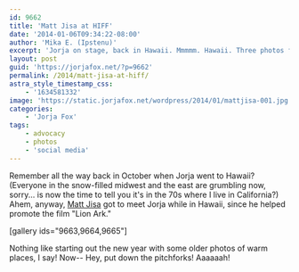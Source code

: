 ```yaml
---
id: 9662
title: 'Matt Jisa at HIFF'
date: '2014-01-06T09:34:22-08:00'
author: 'Mika E. (Ipstenu)'
excerpt: 'Jorja on stage, back in Hawaii. Mmmmm. Hawaii. Three photos from October.'
layout: post
guid: 'https://jorjafox.net/?p=9662'
permalink: /2014/matt-jisa-at-hiff/
astra_style_timestamp_css:
    - '1634581332'
image: 'https://static.jorjafox.net/wordpress/2014/01/mattjisa-001.jpg'
categories:
    - 'Jorja Fox'
tags:
    - advocacy
    - photos
    - 'social media'
---
```


Remember all the way back in October when Jorja went to Hawaii? (Everyone in the snow-filled midwest and the east are grumbling now, sorry... is now the time to tell you it's in the 70s where I live in California?) Ahem, anyway, <a href="https://www.facebook.com/Matt.Jisa/media_set?set=a.10151911331523320.1073741842.588853319&amp;type=3">Matt Jisa</a> got to meet Jorja while in Hawaii, since he helped promote the film "Lion Ark."

[gallery ids="9663,9664,9665"]

Nothing like starting out the new year with some older photos of warm places, I say! Now-- Hey, put down the pitchforks! Aaaaaah!